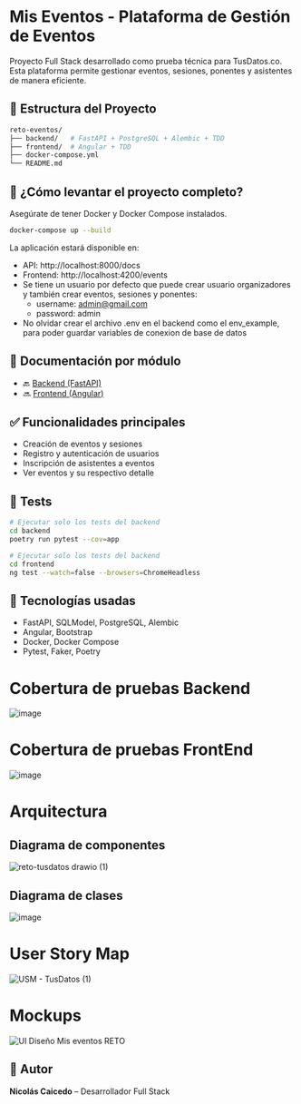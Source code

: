 # Mis Eventos - Plataforma de Gestión de Eventos

Proyecto Full Stack desarrollado como prueba técnica para TusDatos.co. Esta plataforma permite gestionar eventos, sesiones, ponentes y asistentes de manera eficiente.

## 🧱 Estructura del Proyecto

```bash
reto-eventos/
├── backend/   # FastAPI + PostgreSQL + Alembic + TDD
├── frontend/  # Angular + TDD
├── docker-compose.yml
└── README.md
```

## 🚀 ¿Cómo levantar el proyecto completo?

Asegúrate de tener Docker y Docker Compose instalados.

```bash
docker-compose up --build
```

La aplicación estará disponible en:
- API: http://localhost:8000/docs
- Frontend: http://localhost:4200/events
- Se tiene un usuario por defecto que puede crear usuario organizadores y también crear eventos, sesiones y ponentes:
    - username: admin@gmail.com
    - password: admin
- No olvidar crear el archivo .env en el backend como el env_example, para poder guardar variables de conexion de base de datos


## 📁 Documentación por módulo

- 🔙 [Backend (FastAPI)](./backend/README.md)
- 🔜 [Frontend (Angular)](./frontend/README.md)

## ✅ Funcionalidades principales

- Creación de eventos y sesiones
- Registro y autenticación de usuarios
- Inscripción de asistentes a eventos
- Ver eventos y su respectivo detalle

## 🧪 Tests

```bash
# Ejecutar solo los tests del backend
cd backend
poetry run pytest --cov=app
```

```bash
# Ejecutar solo los tests del backend
cd frontend
ng test --watch=false --browsers=ChromeHeadless 
```

## 🧠 Tecnologías usadas

- FastAPI, SQLModel, PostgreSQL, Alembic
- Angular, Bootstrap
- Docker, Docker Compose
- Pytest, Faker, Poetry

# Cobertura de pruebas Backend
![image](https://github.com/user-attachments/assets/901f971f-488e-4913-b69f-5c6fd0f6c2f8)

# Cobertura de pruebas FrontEnd
![image](https://github.com/user-attachments/assets/91c8b22f-83b9-4a8c-81d1-0bb2b54906ed)



# Arquitectura 
## Diagrama de componentes
![reto-tusdatos drawio (1)](https://github.com/user-attachments/assets/181af085-5fdf-4ab0-8efe-fdb617a5ef23)

## Diagrama de clases
![image](https://github.com/user-attachments/assets/20e14714-83fa-44d2-97df-3a26ea9cd5d5)

# User Story Map
![USM - TusDatos (1)](https://github.com/user-attachments/assets/f49c3859-333c-4b03-b44d-294c06182512)

# Mockups
![UI Diseño Mis eventos RETO](https://github.com/user-attachments/assets/0ef2706d-d33d-476c-9118-a03b0b2006c4)


## 📌 Autor

**Nicolás Caicedo** – Desarrollador Full Stack
